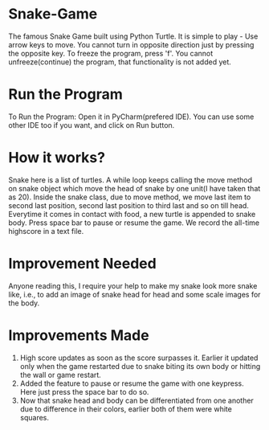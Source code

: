 # Snake-Game
The famous Snake Game built using Python Turtle.
It is simple to play - Use arrow keys to move. You cannot turn in opposite direction just by pressing the opposite key.
To freeze the program, press 'f'. You cannot unfreeze(continue) the program, that functionality is not added yet.

# Run the Program
To Run the Program: Open it in PyCharm(prefered IDE). You can use some other IDE too if you want, and click on Run button.

# How it works?
Snake here is a list of turtles.
A while loop keeps calling the move method on snake object which move the head of snake by one unit(I have taken that as 20).
Inside the snake class, due to move method, we move last item to second last position, second last position to third last and so on till head.
Everytime it comes in contact with food, a new turtle is appended to snake body.
Press space bar to pause or resume the game.
We record the all-time highscore in a text file.

# Improvement Needed
Anyone reading this, I require your help to make my snake look more snake like, i.e., to add an image of snake head for head and some scale images for the body.

# Improvements Made
<ol>
  <li>
    High score updates as soon as the score surpasses it. Earlier it updated only when the game restarted due to snake biting its own body or hitting the wall or game restart.  
  </li>
  <li>
    Added the feature to pause or resume the game with one keypress. Here just press the space bar to do so.  
  </li>
  <li>
    Now that snake head and body can be differentiated from one another due to difference in their colors, earlier both of them were white squares.  
  </li>
</ol>
